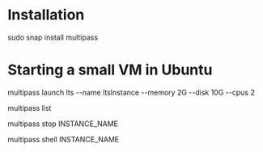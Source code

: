 # Installation
sudo snap install multipass

# Starting a small VM in Ubuntu
multipass launch lts --name ltsInstance --memory 2G --disk 10G --cpus 2

multipass list

multipass stop INSTANCE_NAME

multipass shell INSTANCE_NAME
